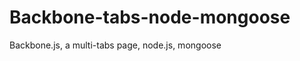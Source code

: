Backbone-tabs-node-mongoose
===========================

Backbone.js, a multi-tabs page, node.js, mongoose
